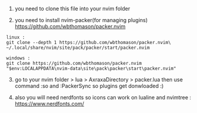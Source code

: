   1) you need to clone this file into your nvim folder

  2) you need to install nvim-packer(for managing plugins) <a>https://github.com/wbthomason/packer.nvim</a>

    linux : 
    git clone --depth 1 https://github.com/wbthomason/packer.nvim\
    ~/.local/share/nvim/site/pack/packer/start/packer.nvim

    windows :
    git clone https://github.com/wbthomason/packer.nvim "$env:LOCALAPPDATA\nvim-data\site\pack\packer\start\packer.nvim"

  3) go to your nvim folder > lua > AxraxaDirectory > packer.lua 
  then use command :so and :PackerSync so plugins get donwloaded :)
  
  4)  also you will need nerdfonts so icons can work on lualine and nvimtree : 
 <a>https://www.nerdfonts.com/</a>

